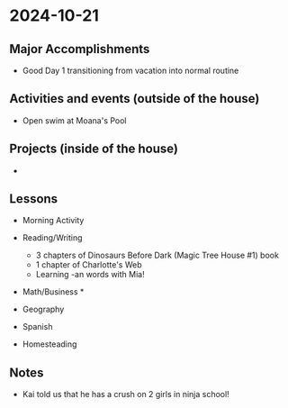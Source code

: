 # 2024-10-21

## Major Accomplishments

*  Good Day 1 transitioning from vacation into normal routine

## Activities and events (outside of the house)
* Open swim at Moana's Pool

## Projects (inside of the house)
* 


## Lessons
* Morning Activity
* Reading/Writing
  * 3 chapters of Dinosaurs Before Dark (Magic Tree House #1) book
  * 1 chapter of Charlotte's Web
  * Learning -an words with Mia!
  
* Math/Business
  * 

* Geography

* Spanish
  
* Homesteading


## Notes
* Kai told us that he has a crush on 2 girls in ninja school!





